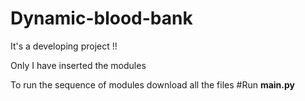 # Dynamic-blood-bank

It's a developing project !!

Only I have inserted the modules

To run the sequence of modules download all the files
#Run **main.py**

